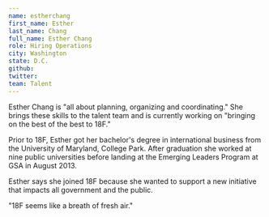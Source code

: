 ```yaml
---
name: estherchang
first_name: Esther
last_name: Chang
full_name: Esther Chang
role: Hiring Operations
city: Washington
state: D.C.
github:
twitter:
team: Talent
---
```


Esther Chang is "all about planning, organizing and coordinating." She brings these skills to the talent team and is currently working on "bringing on the best of the best to 18F." 

Prior to 18F, Esther got her bachelor's degree in international business from the University of Maryland, College Park. After graduation she worked at nine public universities before landing at the Emerging Leaders Program at GSA in August 2013.

Esther says she joined 18F because she wanted to support a new initiative that impacts all government and the public. 

"18F seems like a breath of fresh air." 


